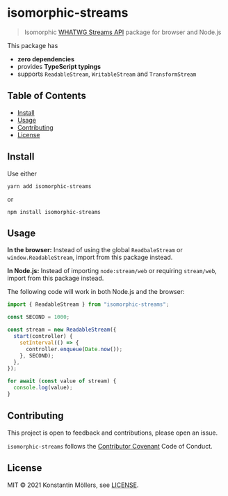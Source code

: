 # isomorphic-streams

> Isomorphic [WHATWG Streams API] package for browser and Node.js

This package has

- **zero dependencies**
- provides **TypeScript typings**
- supports `ReadableStream`, `WritableStream` and `TransformStream`

## Table of Contents

- [Install](#install)
- [Usage](#usage)
- [Contributing](#contributing)
- [License](#license)

## Install

Use either

    yarn add isomorphic-streams

or

    npm install isomorphic-streams

## Usage

**In the browser:** Instead of using the global `ReadbaleStream` or `window.ReadableStream`, import from this package instead.

**In Node.js:** Instead of importing `node:stream/web` or requiring `stream/web`, import from this package instead.

The following code will work in both Node.js and the browser:

```js
import { ReadableStream } from "isomorphic-streams";

const SECOND = 1000;

const stream = new ReadableStream({
  start(controller) {
    setInterval(() => {
      controller.enqueue(Date.now());
    }, SECOND);
  },
});

for await (const value of stream) {
  console.log(value);
}
```

## Contributing

This project is open to feedback and contributions, please open an issue.

`isomorphic-streams` follows the [Contributor Covenant] Code of Conduct.

## License

MIT © 2021 Konstantin Möllers, see [LICENSE].

[whatwg streams api]: https://streams.spec.whatwg.org/
[license]: https://github.com/ksm2/isomorphic-streams/blob/main/LICENSE
[contributor covenant]: https://github.com/ksm2/isomorphic-streams/blob/main/CODE_OF_CONDUCT.md
